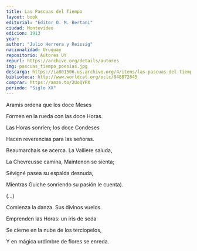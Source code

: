```yaml
---
title: Las Pascuas del Tiempo
layout: book
editorial: "Editor O. M. Bertani"
ciudad: Montevideo
edicion: 1913
year: 
author: "Julio Herrera y Reissig"
nacionalidad: Uruguay
repositorio: Autores UY
repurl: https://archive.org/details/autores
img: pascuas_tiempo_poesias.jpg
descarga: https://ia801506.us.archive.org/4/items/las-pascuas-del-tiempo-poesias-y-otros-poemas-01/las-pascuas-del-tiempo-poesias-y-otros-poemas--0%281%29.pdf
biblioteca: http://www.worldcat.org/oclc/948872845
comprar: https://amzn.to/2UoQYPX
periodo: "Siglo XX"
---
```

 

Aramis ordena que los doce Meses
 
Formen en la rueda con las doce Horas.
 
Las Horas sonríen; los doce Condeses
 
Hacen reverencias para las señoras.
 
 
Beaumarchais se acerca. La Valliere saluda,
 
La Chevreusse camina, Maintenon se sienta;
 
Sévigné pasea su espalda desnuda,
 
Mientras Guiche sonriendo su pasión le cuenta).
 
(...)
 
Comienza la danza. Sus divinos vuelos
 
Emprenden las Horas: un iris de seda
 
Se cierne en la nube de los terciopelos,
 
Y en mágica urdimbre de flores se enreda.
